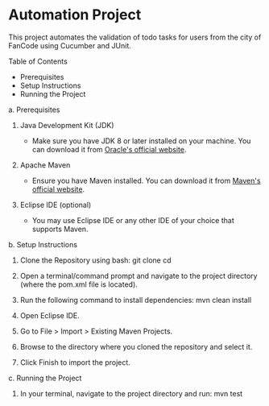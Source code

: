 # Automation Project

This project automates the validation of todo tasks for users from the city of FanCode using Cucumber and JUnit.

Table of Contents
- Prerequisites
- Setup Instructions
- Running the Project

a. Prerequisites

1. Java Development Kit (JDK)
   - Make sure you have JDK 8 or later installed on your machine. You can download it from [Oracle's official website](https://www.oracle.com/java/technologies/javase-jdk8-downloads.html).

2. Apache Maven
   - Ensure you have Maven installed. You can download it from [Maven's official website](https://maven.apache.org/download.cgi).

3. Eclipse IDE (optional)
   - You may use Eclipse IDE or any other IDE of your choice that supports Maven.

b. Setup Instructions

1. Clone the Repository using bash: git clone <repository-url>
                                    cd <repository-folder>   

2. Open a terminal/command prompt and navigate to the project directory (where the pom.xml file is located).

3. Run the following command to install dependencies: mvn clean install

4. Open Eclipse IDE.

5. Go to File > Import > Existing Maven Projects.

6. Browse to the directory where you cloned the repository and select it.

7. Click Finish to import the project.


c. Running the Project

1. In your terminal, navigate to the project directory and run: mvn test
